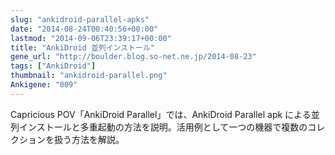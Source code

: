 ```yaml
---
slug: "ankidroid-parallel-apks"
date: "2014-08-24T00:40:56+00:00"
lastmod: "2014-09-06T23:39:17+00:00"
title: "AnkiDroid 並列インストール"
gene_url: "http://boulder.blog.so-net.ne.jp/2014-08-23"
tags: ["AnkiDroid"]
thumbnail: "ankidroid-parallel.png"
Ankigene: "009"
---
```

Capricious POV「AnkiDroid Parallel」では、AnkiDroid Parallel apk による並列インストールと多重起動の方法を説明。活用例として一つの機器で複数のコレクションを扱う方法を解説。

